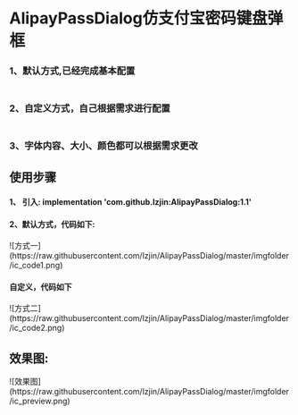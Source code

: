 # AlipayPassDialog仿支付宝密码键盘弹框
<h3>1、默认方式,已经完成基本配置</h3>
<h3><br>2、自定义方式，自己根据需求进行配置</h3>
<h3><br>3、字体内容、大小、颜色都可以根据需求更改</h3>
<h2>使用步骤</h2>
<h4>1、 引入: implementation 'com.github.lzjin:AlipayPassDialog:1.1' </h4>
<h4>2、默认方式，代码如下:</h4>
<p>![方式一](https://raw.githubusercontent.com/lzjin/AlipayPassDialog/master/imgfolder/ic_code1.png)
<h4>自定义，代码如下</h4>
<p>![方式二](https://raw.githubusercontent.com/lzjin/AlipayPassDialog/master/imgfolder/ic_code2.png)
<h2>效果图:</h2>
<p>![效果图](https://raw.githubusercontent.com/lzjin/AlipayPassDialog/master/imgfolder/ic_preview.png)
